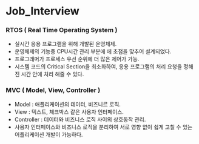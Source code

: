 # Job_Interview

### RTOS ( Real Time Operating System )
  - 실시간 응용 프로그램을 위해 개발된 운영체제.
  - 운영체제의 기능중 CPU시간 관리 부분에 에 초점을 맞추어 설계되었다.
  - 프로그래머가 프로세스 우선 순위에 더 많은 제어가 가능.
  - 시스템 코드의 Critical Section을 최소화하여, 응용 프로그램의 처리 요청을 정해진 시간 안에 처리 해줄 수 있다.
  
### MVC ( Model, View, Controller )
  - Model       : 애플리케이션의 데이터, 비즈니르 로직.
  - View        : 텍스트, 체크박스 같은 사용자 인터페이스.
  - Controller  : 데이터와 비즈니스 로직 사이의 상호동작 관리.
  - 사용자 인터페이스와 비즈니스 로직을 분리하여 서로 영향 없이 쉽게 고칠 수 있는 어플리케이션 개발이 가능하다.
